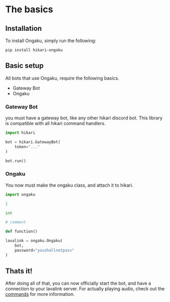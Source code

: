 # The basics

## Installation #

To install Ongaku, simply run the following:

```
pip install hikari-ongaku
```

## Basic setup #


All bots that use Ongaku, require the following basics. 

 - Gateway Bot
 - Ongaku

### Gateway Bot #

you must have a gateway bot, like any other hikari discord bot. This library is compatible with all hikari command handlers.

```python
import hikari

bot = hikari.GatewayBot(
    token="..."
)

bot.run()
```

### Ongaku #

You now must make the ongaku class, and attach it to hikari.

```python
import ongaku

1

int

# comment

def function()

lavalink = ongaku.Ongaku(
    bot,
    password="youshallnotpass"
)
```

## Thats it!

After doing all of that, you can now officially start the bot, and have a connection to your lavalink server.
For actually playing audio, check out the [commands](commands.md) for more information.